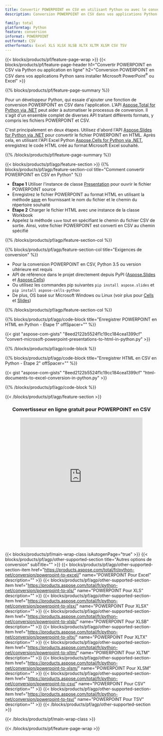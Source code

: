 ```yaml
---
title: Convertir POWERPOINT en CSV en utilisant Python ou avec le convertisseur en ligne gratuit
description: Conversion POWERPOINT en CSV dans vos applications Python sans utiliser Microsoft Office ou en ligne. Testez rapidement le convertisseur en ligne CSV vers POT gratuit avant d'intégrer le code. 

family: total
platformtag: Python
feature: conversion
informat: POWERPOINT
outformat: CSV
otherformats: Excel XLS XLSX XLSB XLTX XLTM XLSM CSV TSV
---
```

{{< blocks/products/pf/feature-page-wrap >}}
{{< blocks/products/pf/feature-page-header h1="Convertir POWERPOINT en CSV via Python ou application en ligne" h2="Conversion POWERPOINT en CSV dans vos applications Python sans installer Microsoft PowerPoint<sup>&reg;</sup> ou Excel" >}}

{{% blocks/products/pf/feature-page-summary %}}

Pour un développeur Python, qui essaie d'ajouter une fonction de conversion POWERPOINT en CSV dans l'application. L'API [Aspose.Total for Python via .NET](https://products.aspose.com/total/python-net/) peut aider à automatiser le processus de conversion. Il s'agit d'un ensemble complet de diverses API traitant différents formats, y compris les fichiers POWERPOINT et CSV.

C'est principalement en deux étapes. Utilisez d'abord l'API [Aspose.Slides for Python via .NET](https://products.aspose.com/slides/python-net/) pour convertir le fichier POWERPOINT en HTML. Après cela, en utilisant l'API Excel Python [Aspose.Cells for Python via .NET](https://products.aspose.com/cells/python-net/), enregistrez le code HTML créé au format Microsoft Excel souhaité. 

{{% /blocks/products/pf/feature-page-summary %}}

{{< blocks/products/pf/agp/feature-section >}}
{{% blocks/products/pf/agp/feature-section-col title="Comment convertir POWERPOINT en CSV en Python" %}}
- **Étape 1** Utiliser l'instance de classe [Presentation](https://reference.aspose.com/slides/python-net/aspose.slides/presentation/) pour ouvrir le fichier POWERPOINT source 
- Enregistrez le fichier POWERPOINT au format HTML en utilisant la méthode [save](https://reference.aspose.com/slides/python-net/aspose.slides/presentation/) en fournissant le nom du fichier et le chemin du répertoire souhaité
-  **Étape 2** Charger le fichier HTML avec une instance de la classe Workbook
-  Appelez la méthode `save` tout en spécifiant le chemin du fichier CSV de sortie. Ainsi, votre fichier POWERPOINT est converti en CSV au chemin spécifié

{{% /blocks/products/pf/agp/feature-section-col %}}

{{% blocks/products/pf/agp/feature-section-col title="Exigences de conversion" %}}

- Pour la conversion POWERPOINT en CSV, Python 3.5 ou version ultérieure est requis
- API de référence dans le projet directement depuis PyPI ([Aspose.Slides](https://pypi.org/project/Aspose.Slides/) et [Aspose.Cells](https://pypi.org/project/aspose-cells-python/))
-  Ou utilisez les commandes pip suivantes ```pip install aspose.slides``` et ```pip install aspose-cells-python```
-  De plus, OS basé sur Microsoft Windows ou Linux (voir plus pour [Cells](https://docs.aspose.com/cells/python-net/getting-started/#installation) et [Slides](https://docs.aspose.com/slides/python-net/system-requirements/))
 

{{% /blocks/products/pf/agp/feature-section-col %}}

{{% blocks/products/pf/agp/code-block title="Enregistrer POWERPOINT en HTML en Python - Étape 1" offSpacer="" %}}

{{< gist "aspose-com-gists" "8eed2122b5524f1c19cc184cea1399cf" "convert-microsoft-powerpoint-presentations-to-html-in-python.py" >}}

{{% /blocks/products/pf/agp/code-block %}}

{{% blocks/products/pf/agp/code-block title="Enregistrer HTML en CSV en Python - Étape 2" offSpacer="" %}}

{{< gist "aspose-com-gists" "8eed2122b5524f1c19cc184cea1399cf" "html-documents-to-excel-conversion-in-python.py" >}}

{{% /blocks/products/pf/agp/code-block %}}

{{< /blocks/products/pf/agp/feature-section >}}
<div class="container-fluid agp-content bg-white aboutfile box-1 vh100 section nopbtm">
<div class=container>
<div class=row>
<div class="demobox tc col-md-12 padding-0" align="center">

<h3>Convertisseur en ligne gratuit pour POWERPOINT en CSV</h3>

<iframe style="border: none; height: 426px;" scrolling="no" src="https://total-conversion-app-65z5r2lp.qa.k8s.dynabic.com/?to=csv&from=pptx" id="child-iframe" width="80%"></iframe>

</div></div>
</div></div>

{{< blocks/products/pf/main-wrap-class isAutogenPage="true" >}}
{{< blocks/products/pf/agp/other-supported-section title="Autres options de conversion" subTitle="" >}}
{{< blocks/products/pf/agp/other-supported-section-item href="https://products.aspose.com/total/fr/python-net/conversion/powerpoint-to-excel/" name="POWERPOINT Pour Excel" description="" >}}
{{< blocks/products/pf/agp/other-supported-section-item href="https://products.aspose.com/total/fr/python-net/conversion/powerpoint-to-xls/" name="POWERPOINT Pour XLS" description="" >}}
{{< blocks/products/pf/agp/other-supported-section-item href="https://products.aspose.com/total/fr/python-net/conversion/powerpoint-to-xlsx/" name="POWERPOINT Pour XLSX" description="" >}}
{{< blocks/products/pf/agp/other-supported-section-item href="https://products.aspose.com/total/fr/python-net/conversion/powerpoint-to-xlsb/" name="POWERPOINT Pour XLSB" description="" >}}
{{< blocks/products/pf/agp/other-supported-section-item href="https://products.aspose.com/total/fr/python-net/conversion/powerpoint-to-xltx/" name="POWERPOINT Pour XLTX" description="" >}}
{{< blocks/products/pf/agp/other-supported-section-item href="https://products.aspose.com/total/fr/python-net/conversion/powerpoint-to-xltm/" name="POWERPOINT Pour XLTM" description="" >}}
{{< blocks/products/pf/agp/other-supported-section-item href="https://products.aspose.com/total/fr/python-net/conversion/powerpoint-to-xlsm/" name="POWERPOINT Pour XLSM" description="" >}}
{{< blocks/products/pf/agp/other-supported-section-item href="https://products.aspose.com/total/fr/python-net/conversion/powerpoint-to-csv/" name="POWERPOINT Pour CSV" description="" >}}
{{< blocks/products/pf/agp/other-supported-section-item href="https://products.aspose.com/total/fr/python-net/conversion/powerpoint-to-tsv/" name="POWERPOINT Pour TSV" description="" >}}
{{< /blocks/products/pf/agp/other-supported-section >}}


      
{{< /blocks/products/pf/main-wrap-class >}}

{{< /blocks/products/pf/feature-page-wrap >}}